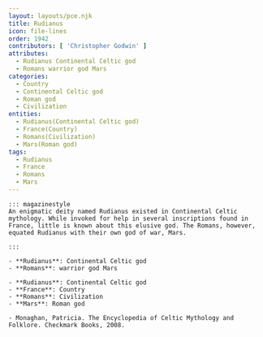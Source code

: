 ```yaml
---
layout: layouts/pce.njk
title: Rudianus
icon: file-lines
order: 1942
contributors: [ 'Christopher Godwin' ]
attributes:
  - Rudianus Continental Celtic god
  - Romans warrior god Mars
categories:
  - Country
  - Continental Celtic god
  - Roman god
  - Civilization
entities:
  - Rudianus(Continental Celtic god)
  - France(Country)
  - Romans(Civilization)
  - Mars(Roman god)
tags:
  - Rudianus
  - France
  - Romans
  - Mars
---
```

``` tab [group1:Info]
::: magazinestyle
An enigmatic deity named Rudianus existed in Continental Celtic mythology. While invoked for help in several inscriptions found in France, little is known about this elusive god. The Romans, however, equated Rudianus with their own god of war, Mars.

:::
```
``` tab [group1:Attributes]
- **Rudianus**: Continental Celtic god
- **Romans**: warrior god Mars
```
``` tab [group1:Entities]
- **Rudianus**: Continental Celtic god
- **France**: Country
- **Romans**: Civilization
- **Mars**: Roman god
```
``` tab [group1:Sources]
- Monaghan, Patricia. The Encyclopedia of Celtic Mythology and Folklore. Checkmark Books, 2008.
```
